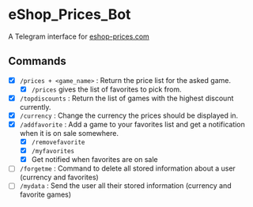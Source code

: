 # eShop_Prices_Bot

A Telegram interface for [eshop-prices.com](eshop-prices.com)

## Commands

- [x] `/prices + <game_name>` : Return the price list for the asked game.
    - [x] `/prices` gives the list of favorites to pick from.
- [x] `/topdiscounts` : Return the list of games with the highest discount currently.
- [x] `/currency` : Change the currency the prices should be displayed in.
- [x] `/addfavorite` : Add a game to your favorites list and get a notification when it is on sale somewhere.
    - [x] `/removefavorite`
    - [x] `/myfavorites`
    - [x] Get notified when favorites are on sale
- [ ] `/forgetme` : Command to delete all stored information about a user (currency and favorites)
- [ ] `/mydata` : Send the user all their stored information (currency and favorite games)